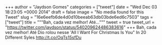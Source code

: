 
+++
author = "Jaydson Gomes"
categories = ["tweet"]
date = "Wed Dec 03 18:23:05 +0000 2014"
draft = false
image = "No media found for this Tweet"
slug = "16e6eefb6de4d0d10beeab63db03bde6ed6c7503"
tags = ["tweet"]
title = """Bah, cada vez melhor! Até..."""
tweet = true
tweet_url = "https://twitter.com/jaydson/status/540209624486383616"
+++
Bah, cada vez melhor! Até Dio rolou nesse 'All I Want For Christmas Is You" In 20 Different Syles http://t.co/OqTs15sfDu
